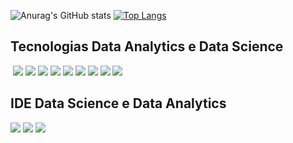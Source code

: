 

<!---
ClaudiaACGS/ClaudiaACGS is a ✨ special ✨ repository because its `README.md` (this file) appears on your GitHub profile.
You can click the Preview link to take a look at your changes.

< 👋 Hi, I’m @ClaudiaACGS
- 👀 I’m interested in ...
- 🌱 I’m currently learning ...
- 💞️ I’m looking to collaborate on ...
- 📫 How to reach me ...

Link dos Badges
https://dev.to/envoy_/150-badges-for-github-pnk
--->

![Anurag's GitHub stats](https://github-readme-stats.vercel.app/api?username=ClaudiaACGS&theme=radical&show_icons=true)
[![Top Langs](https://github-readme-stats.vercel.app/api/top-langs/?username=CludiaACGS&hide=javascript,html)](https://github.com/ClaudiaACGS/github-readme-stats)

## Tecnologias Data Analytics e Data Science
<img stc="https://img.shields.io/badge/Python-3776AB?style=for-the-badge&logo=python&logoColor=white"/> <img src="https://img.shields.io/badge/Microsoft_Excel-217346?style=for-the-badge&logo=microsoft-excel&logoColor=white"/> <img src="https://img.shields.io/badge/Microsoft_Access-A4373A?style=for-the-badge&logo=microsoft-access&logoColor=white"/> <img src="https://img.shields.io/badge/Microsoft_SQL_Server-CC2927?style=for-the-badge&logo=microsoft-sql-server&logoColor=white"/> <img src="https://img.shields.io/badge/Google%20Analytics-E37400?style=for-the-badge&logo=google%20analytics&logoColor=white"/> <img src="https://img.shields.io/badge/TensorFlow-FF6F00?style=for-the-badge&logo=tensorflow&logoColor=white"/> <img src="https://img.shields.io/badge/PostgreSQL-316192?style=for-the-badge&logo=postgresql&logoColor=white"/> <img src="https://img.shields.io/badge/MySQL-005C84?style=for-the-badge&logo=mysql&logoColor=white"/> <img src="https://img.shields.io/badge/SQLite-07405E?style=for-the-badge&logo=sqlite&logoColor=white"/> <img src="https://img.shields.io/badge/R-276DC3?style=for-the-badge&logo=r&logoColor=white"/>



## IDE Data Science e Data Analytics
<img src="https://img.shields.io/badge/Spyder%20Ide-FF0000?style=for-the-badge&logo=spyder%20ide&logoColor=white"/> <img src="https://img.shields.io/badge/RStudio-75AADB?style=for-the-badge&logo=RStudio&logoColor=white"/> <img src="https://img.shields.io/badge/PyCharm-000000.svg?&style=for-the-badge&logo=PyCharm&logoColor=white"/>
